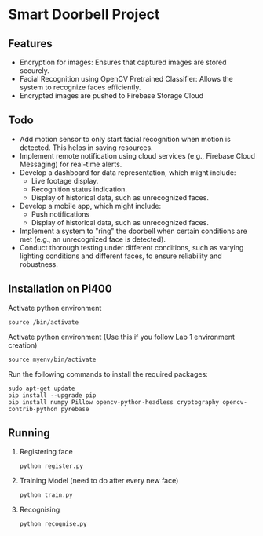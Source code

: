 <h1>Smart Doorbell Project</h1>

<h2>Features</h2>
<ul>
 <li>Encryption for images: Ensures that captured images are stored securely.</li>
 <li>Facial Recognition using OpenCV Pretrained Classifier: Allows the system to recognize faces efficiently.</li>
 <li>Encrypted images are pushed to Firebase Storage Cloud</li>
</ul>

<h2>Todo</h2>
<ul>
 <li>Add motion sensor to only start facial recognition when motion is detected. This helps in saving resources.</li>
 <li>Implement remote notification using cloud services (e.g., Firebase Cloud Messaging) for real-time alerts.</li>
 <li>Develop a dashboard for data representation, which might include:
   <ul>
     <li>Live footage display.</li>
     <li>Recognition status indication.</li>
     <li>Display of historical data, such as unrecognized faces.</li>
   </ul>
 </li>
 <li>Develop a mobile app, which might include:
   <ul>
     <li>Push notifications</li>
     <li>Display of historical data, such as unrecognized faces.</li>
   </ul>
 </li>
 <li>Implement a system to "ring" the doorbell when certain conditions are met (e.g., an unrecognized face is detected).</li>
 <li>Conduct thorough testing under different conditions, such as varying lighting conditions and different faces, to ensure reliability and robustness.</li>
</ul>

<h2>Installation on Pi400</h2>
<p>Activate python environment</p>
<pre><code>source <yourenvname>/bin/activate</code></pre>

<p>Activate python environment (Use this if you follow Lab 1 environment creation)</p>
<pre><code>source myenv/bin/activate</code></pre>


<p>Run the following commands to install the required packages:</p>
<pre><code>sudo apt-get update
pip install --upgrade pip
pip install numpy Pillow opencv-python-headless cryptography opencv-contrib-python pyrebase
</code></pre>

<h2>Running</h2>
<ol>
<li>Registering face</li>
<pre><code>python register.py</code></pre>

<li>Training Model (need to do after every new face)</li>
<pre><code>python train.py</code></pre>

<li>Recognising</li>
<pre><code>python recognise.py</code></pre>
</ol>
